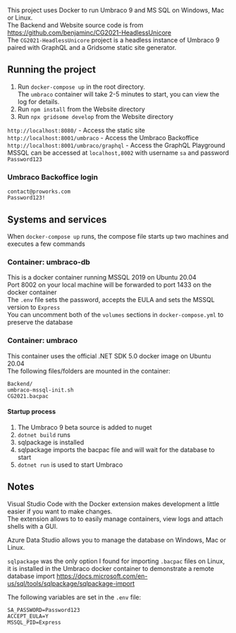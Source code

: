 This project uses Docker to run Umbraco 9 and MS SQL on Windows, Mac or Linux.    
The Backend and Website source code is from https://github.com/benjaminc/CG2021-HeadlessUnicore    
The `CG2021-HeadlessUnicore` project is a headless instance of Umbraco 9 paired with GraphQL and a Gridsome static site generator.    

## Running the project
1. Run `docker-compose up` in the root directory.    
    The `umbraco` container will take 2-5 minutes to start, you can view the log for details.
2. Run `npm install` from the Website directory
3. Run `npx gridsome develop` from the Website directory

`http://localhost:8080/` - Access the static site
`http://localhost:8001/umbraco` - Access the Umbraco Backoffice    
`http://localhost:8001/umbraco/graphql` - Access the GraphQL Playground
MSSQL can be accessed at `localhost,8002` with username `sa` and password `Password123`

### Umbraco Backoffice login
`contact@proworks.com`  
`Password123!`

## Systems and services
When `docker-compose up` runs, the compose file starts up two machines and executes a few commands

### Container: umbraco-db
This is a docker container running MSSQL 2019 on Ubuntu 20.04  
Port 8002 on your local machine will be forwarded to port 1433 on the docker container    
The `.env` file sets the password, accepts the EULA and sets the MSSQL version to `Express`    
You can uncomment both of the `volumes` sections in `docker-compose.yml` to preserve the database

### Container: umbraco
This container uses the official .NET SDK 5.0 docker image on Ubuntu 20.04    
The following files/folders are mounted in the container:
```
Backend/
umbraco-mssql-init.sh
CG2021.bacpac
```
#### Startup process
1. The Umbraco 9 beta source is added to nuget    
2. `dotnet build` runs
3. sqlpackage is installed
4. sqlpackage imports the bacpac file and will wait for the database to start
5. `dotnet run` is used to start Umbraco

## Notes
Visual Studio Code with the Docker extension makes development a little easier if you want to make changes.    
The extension allows to to easily manage containers, view logs and attach shells with a GUI.

Azure Data Studio allows you to manage the database on Windows, Mac or Linux.

`sqlpackage` was the only option I found for importing `.bacpac` files on Linux, it is installed in the Umbraco docker container to demonstrate a remote database import
https://docs.microsoft.com/en-us/sql/tools/sqlpackage/sqlpackage-import

The following variables are set in the `.env` file:
```
SA_PASSWORD=Password123
ACCEPT_EULA=Y
MSSQL_PID=Express
```
